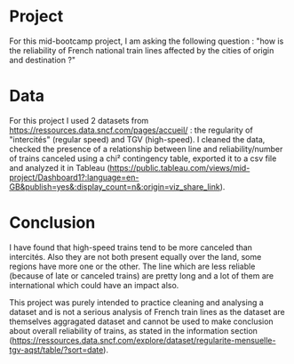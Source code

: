 # Project
For this mid-bootcamp project, I am asking the following question : "how is the reliability of French national train lines affected by the cities of origin and destination ?"
# Data
For this project I used 2 datasets from https://ressources.data.sncf.com/pages/accueil/ : the regularity of "intercités" (regular speed) and TGV (high-speed).
I cleaned the data, checked the presence of a relationship between line and reliability/number of trains canceled using a chi² contingency table, exported it to a csv file and analyzed it in Tableau (https://public.tableau.com/views/mid-project/Dashboard1?:language=en-GB&publish=yes&:display_count=n&:origin=viz_share_link).
# Conclusion
I have found that high-speed trains tend to be more canceled than intercités. Also they are not both present equally over the land, some regions have more one or the other. The line which are less reliable (because of late or canceled trains) are pretty long and a lot of them are international which could have an impact also.



This project was purely intended to practice cleaning and analysing a dataset and is not a serious analysis of French train lines as the dataset are themselves aggragated dataset and cannot be used to make conclusion about overall reliability of trains, as stated in the information section (https://ressources.data.sncf.com/explore/dataset/regularite-mensuelle-tgv-aqst/table/?sort=date).

